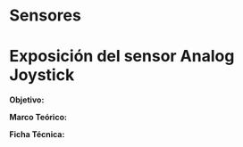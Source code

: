 # Sensores
# Exposición del sensor Analog Joystick

**Objetivo:**

**Marco Teórico:**

**Ficha Técnica:**
